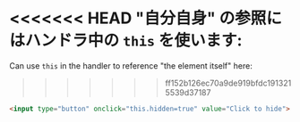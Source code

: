<<<<<<< HEAD
"自分自身" の参照にはハンドラ中の `this` を使います:
=======
Can use `this` in the handler to reference "the element itself" here:
>>>>>>> ff152b126ec70a9de919bfdc1913215539d37187

```html run height=50
<input type="button" onclick="this.hidden=true" value="Click to hide">
```
